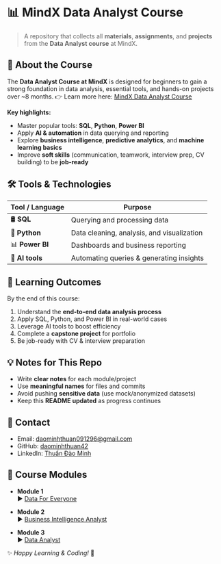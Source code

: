 # 📊 MindX Data Analyst Course

> A repository that collects all **materials**, **assignments**, and **projects** from the **Data Analyst course** at MindX.

## 📘 About the Course

The **Data Analyst Course at MindX** is designed for beginners to gain a strong foundation in data analysis, essential tools, and hands-on projects over \~8 months.
👉 Learn more here: [MindX Data Analyst Course](https://mindx.edu.vn/course/khoa-hoc-data-analyst)

**Key highlights:**

* Master popular tools: **SQL**, **Python**, **Power BI**
* Apply **AI & automation** in data querying and reporting
* Explore **business intelligence**, **predictive analytics**, and **machine learning basics**
* Improve **soft skills** (communication, teamwork, interview prep, CV building) to be **job-ready**

## 🛠 Tools & Technologies

| Tool / Language | Purpose                                    |
| --------------- | ------------------------------------------ |
| 🛢 **SQL**      | Querying and processing data               |
| 🐍 **Python**   | Data cleaning, analysis, and visualization |
| 📊 **Power BI** | Dashboards and business reporting          |
| 🤖 **AI tools** | Automating queries & generating insights   |

## 🎯 Learning Outcomes

By the end of this course:

1. Understand the **end-to-end data analysis process**
2. Apply SQL, Python, and Power BI in real-world cases
3. Leverage AI tools to boost efficiency
4. Complete a **capstone project** for portfolio
5. Be job-ready with CV & interview preparation

## 💡 Notes for This Repo

* Write **clear notes** for each module/project
* Use **meaningful names** for files and commits
* Avoid pushing **sensitive data** (use mock/anonymized datasets)
* Keep this **README updated** as progress continues

## 📌 Contact

* Email: daominhthuan091296@gmail.com
* GitHub: [daominhthuan42](https://github.com/daominhthuan42)
* LinkedIn: [Thuấn Đào Minh](https://www.linkedin.com/in/thu%E1%BA%A5n-%C4%91%C3%A0o-minh-528084286)

## 🎥 Course Modules  

- **Module 1**  
  ▶️ [Data For Everyone](https://www.youtube.com/watch?v=ILODRUJib8k&list=PLop81KYyUt_eDVWsz2h4-sFsioyu9w-W3&index=1)

- **Module 2**  
  ▶️ [Business Intelligence Analyst](https://www.youtube.com/playlist?list=PLop81KYyUt_c1Rf20h6SI71Kp2W1bC165)

- **Module 3**  
  ▶️ [Data Analyst](https://www.youtube.com/watch?v=JWFxb19tZuQ&list=PLQ9yq-AMSWDVKzvFqbixwqg8ss7vufPhp)

✨ *Happy Learning & Coding!* 🚀
